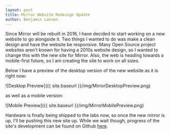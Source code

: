 ```yaml
---
layout: post
title: Mirror Website Redesign Update
author: Benjamin Lannon
---
```


Since Mirror will be rebuilt in 2016, I have decided to start working on a new
website to go alongside it. Two things I wanted to do was make a clean design
and have the website be responsive. Many Open Source project websites aren't known
for having a 2010s website design, so I wanted to change this with the new site
for Mirror. Also, the web is heading towards a mobile-first future, so I am
creating the site to work on all sizes.

Below I have a preview of the desktop version of the new website as it is right
now:

![Desktop Preview]({{ site.baseurl }}/img/MirrorDesktopPreview.png)

as well as a mobile version:

![Mobile Preview]({{ site.baseurl }}/img/MirrorMobilePreview.png)

Hardware is finally being shipped to the labs now, so once the new mirror is up,
I'll be pushing this new site up. While we wait though, progress of the site's
development can be found on Github [here](https://github.com/cosi-lab/Mirror2016).
